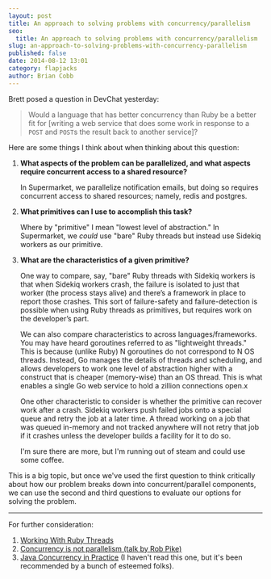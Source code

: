```yaml
---
layout: post
title: An approach to solving problems with concurrency/parallelism
seo:
  title: An approach to solving problems with concurrency/parallelism
slug: an-approach-to-solving-problems-with-concurrency-parallelism
published: false
date: 2014-08-12 13:01
category: flapjacks
author: Brian Cobb
---
```


Brett posed a question in DevChat yesterday:

> Would a language that has better concurrency than Ruby be a better fit for [writing a web service that does some work in response to a `POST` and `POST`s the result back to another service]?

Here are some things I think about when thinking about this question:

1.  **What aspects of the problem can be parallelized, and what aspects require concurrent access to a shared resource?**
    
    In Supermarket, we parallelize notification emails, but doing so requires concurrent access to shared resources; namely, redis and postgres.

2.  **What primitives can I use to accomplish this task?**
    
    Where by "primitive" I mean "lowest level of abstraction." In Supermarket, we *could* use "bare" Ruby threads but instead use Sidekiq workers as our primitive.

3.  **What are the characteristics of a given primitive?**
    
    One way to compare, say, "bare" Ruby threads with Sidekiq workers is that when Sidekiq workers crash, the failure is isolated to just that worker (the process stays alive) and there’s a framework in place to report those crashes. This sort of failure-safety and failure-detection is possible when using Ruby threads as primitives, but requires work on the developer’s part.
    
    We can also compare characteristics to across languages/frameworks. You may have heard goroutines referred to as "lightweight threads." This is because (unlike Ruby) N goroutines do not correspond to N OS threads. Instead, Go manages the details of threads and scheduling, and allows developers to work one level of abstraction higher with a construct that is cheaper (memory-wise) than an OS thread. This is what enables a single Go web service to hold a zillion connections open.x
    
    One other characteristic to consider is whether the primitive can recover work after a crash. Sidekiq workers push failed jobs onto a special queue and retry the job at a later time. A thread working on a job that was queued in-memory and not tracked anywhere will not retry that job if it crashes unless the developer builds a facility for it to do so.
    
    I'm sure there are more, but I'm running out of steam and could use some coffee.

This is a big topic, but once we've used the first question to think critically about how our problem breaks down into concurrent/parallel components, we can use the second and third questions to evaluate our options for solving the problem.

* * *

For further consideration:

1.  [Working With Ruby Threads][1]
2.  [Concurrency is not parallelism (talk by Rob Pike)][2]
3.  [Java Concurrency in Practice][3] (I haven't read this one, but it's been recommended by a bunch of esteemed folks).

 [1]: http://www.jstorimer.com/products/working-with-ruby-threads
 [2]: http://blog.golang.org/concurrency-is-not-parallelism
 [3]: http://www.amazon.com/Java-Concurrency-Practice-Brian-Goetz/dp/0321349601
